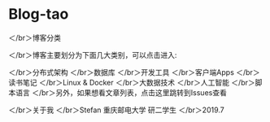# Blog-tao

＜/br＞博客分类

＜/br＞博客主要划分为下面几大类别，可以点击进入:

＜/br＞分布式架构
＜/br＞数据库
＜/br＞开发工具
＜/br＞客户端Apps
＜/br＞读书笔记
＜/br＞Linux &amp; Docker
＜/br＞大数据技术
＜/br＞人工智能
＜/br＞脚本语言
＜/br＞另外，如果想看文章列表，点击这里跳转到Issues查看

＜/br＞关于我
＜/br＞Stefan 重庆邮电大学 研二学生
＜/br＞2019.7

